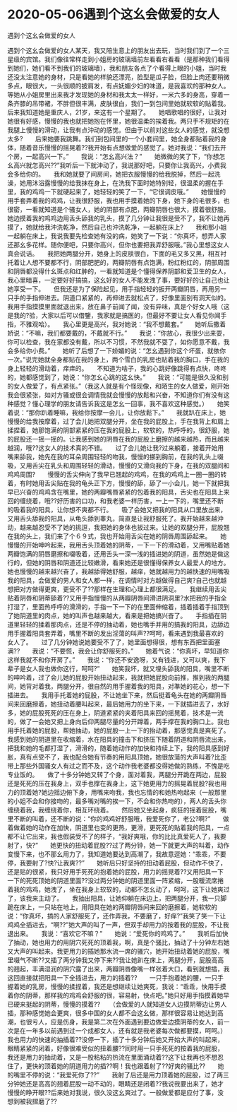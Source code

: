 # 2020-05-06遇到个这幺会做爱的女人



遇到个这幺会做爱的女人



遇到个这幺会做爱的女人某天，我又陪生意上的朋友出去玩，当时我们到了一个三星级的宾馆。我们像往常样走到小姐房的玻璃墙前左看看右看看（是那种我们看得到她们，她们看不到我们的玻璃墙），我和朋友各点了个看得上眼的小姐，当时我还没太注意她的身材，只是看她的样貌还漂亮，脸型是瓜子脸，但脸上肉还要稍微多点，眼很大，一头很顺的披肩发，有点妩媚少妇的味道，是我喜欢的那种女人。　　等她从小姐房里出来我才发现她的身材和我太太一样好，一米六多的身高，穿着一条齐膝的吊带裙，不胖但很丰满，皮肤很白，我们一到包间里她就软软的贴着我。后来我知道她是重庆人，21岁，来这有一个星期了。　　她唱歌唱的很好，让我对她很有好感，慢慢的我也就把她抱在怀里，她很温柔的挨着我。两只手不规矩的在我腿上慢慢的滑动，让我有点沖动的感觉。但由于以前对这些女人的感觉，就没想太多?　　后来她要我跳舞。我们到包间里的一个小套间里，她全身都贴着我的身体，随着音乐慢慢的摇晃着??我开始有点想做爱的感觉了。她对我说：“我们去开个房，一起高兴一下。”　　我说：“怎幺高兴法？”　　她微微的笑了下，“你想怎幺高兴就怎高兴??”我听后一下就沖动了，我说那好吧，只要你让我高兴，小费我会多给你的。　　我和她就要了间房间，她把衣服慢慢的给我脱掉，然后一起洗澡，她用沐浴露慢慢的给我抹在身上，在洗我下面时她特别轻，很温柔的握在手里，我的鸡鸡一下就硬起来了，她轻轻的笑了一下，“它很调皮哦。”　　她慢慢的用手套弄着我的鸡鸡，让我很舒服，我也用手摸着她的下身，她下身的毛很多，也很密，一看就知道是个骚女人，她的阴部有点肥，两瓣阴唇也很大，摸着很舒服。她边摸着我的鸡鸡边用舌头舔我的乳头，摸了几分钟让我很是受不了，我不让她再摸了，她就给我沖洗乾净，然后自己也沖洗乾净，一起躺在床上?　　我和那小姐一起躺在床上，我说我要先检查她有没的病，她笑了一下说：“你真坏，想弄人家还那幺多花样。随你便吧，只要你高兴，但你也要把我弄舒服哦。”我心里想这女人真会说话。　　我把她两腿分开，她身上的皮肤很白，下面的毛又多又黑，相互衬托着让人想不要都不行，阴部肥肥的，两瓣阴唇有点饱满，粉红粉红的，阴部周围和阴唇都没得什幺斑点和红肿的，一看就知道是个懂得保养阴部和爱卫生的女人，我心里暗喜，一定要好好搞搞，这幺好的女人不能发洩了事，要好好的让自己也让她享受一下。　　但我还是为了保险起见，用手指轻轻的扳开两瓣阴唇，再用另一只手的手指伸进去。阴道口紧紧的，再伸进去就松点了，好像里面别有洞天似的。我用手指摸摸里面就退出来，放在鼻子前闻了闻，没有异味，真是个好女人哦（这是我的?验，大家以后可以借鑒，我家就是搞医的，但最好不要让女人看见你闻手指，不雅观哈）。　　我心里更是高兴，我对她说：“我不想戴套。”　　她听后撒着娇说：“不嘛，我们都要戴的，不戴就不行。”　　我说：“你放心，我很少出来耍，你可以检查，我在家都没有戴，所以不习惯，不然我就不耍了，如你愿意不戴，我会多给你小费。”　　她听了后想了一下娇媚的说：“怎幺遇到你这个坏蛋，就依你一次。”说完她就全身都贴在我的身上，两个雪白的乳房也贴着我的胸口，手在我的身上轻轻的滑动着，痒痒的。　　不知道为啥子，我的心跳好像跳得有点快，咚咚的，她都感觉到了，她说：“你怎幺心跳的这幺快。”　　我说：“可能是很久没和别的女人做爱了，有点紧张。”（我这人就是有个怪现像，和陌生的女人做爱，刚开始我会很紧张，如对方骚或很会调情我就会慢慢的放鬆和兴奋，不知道你们有没有这种感觉？懂心理学的朋友请告诉我这是怎幺一回事，我不喜欢这种感觉。）　　她笑着说：“那你趴着睡嘛，我给你按摩一会儿，让你放鬆下。”　　我就趴在床上，她慢慢的给我按摩着，过了会儿她把双腿分开，坐在我的屁股上，手在我背上和肩上揉捏着，她那饱满的阴部紧紧的压在我的屁股上，软软的，热呼呼的，很舒服，她的屁股还一摇一摇的。让我感到她的阴唇在我的屁股上磨擦的越来越热，而且越来越润，哦??这女人的技术真的不错。　　过了会儿她让我?过来躺着，接着开始用嘴来舔我，她先在我的耳朵周围轻轻的吻我，慢慢的挪到胸前，在我的乳头上啜吸，又用舌尖在乳头和周围轻轻的滑动，慢慢的又滑向我的下身，在我的双腿间和鸡鸡周围?　　慢慢的舌尖伸向了我早已翘起的鸡鸡，在我的鸡鸡上一圈一圈的转着，有时她用舌尖贴在我的龟头正下方，慢慢的舔，舔了一小会儿，她一下就把我早已兴奋的鸡鸡含在嘴里，她的两瓣嘴唇紧紧的包着我的阳具，舌尖也在阳具上来回的缠绕着，哦??好历害的口功，和我老婆一样历害，一上一下的，嘴里还不断的吸着我的阳具，让你想不爽都不行。　　吸了会她又把我的阳具从口里放出来，又用舌头舔我的阳具，从龟头舔到睾丸，简直是让我舒服死了。我开始越来越沖动，越来越忍受不了她的挑逗，我把她的身体也扳过来。让她的双腿分开，屁股翘在我的头上，我们来了个６９式，我也开始用舌尖在她的阴唇周围舔起来。　　她慢慢的开始呻吟起来，我用舌头顶着她的阴蒂，一下一下的滑动着，又用嘴贴着她两瓣饱满的阴唇磨擦和啜吸着，还用舌头一深一浅的插进她的阴道，虽然她是做这行的，但她的阴唇和阴道还比较嫩滑，看来她还是很懂得保养女人最爱人的地方。　　她也慢慢的越来越兴奋了，我越舔得她舒服，越痒，她就越用力的越快速的用嘴吸我的阳具，会做爱的男人和女人都一样，在调情时对方越做得自己爽?自己也就越想把对方做得更爽，更受不了??那样在生理和心理上都很满足。　　我继续用舌尖贴着阴唇和阴蒂舔着??又用手指慢慢的从两瓣阴唇间滑进阴洞里?水把我的手指全打湿了，里面热呼呼的滑滑的，手指一下一下的在里面伸缩着，插着插着手指顶到了她阴道里的肉点，她的叫声也越来越大，看来是把她搞兴奋了。　　手指插在阴道里轻轻的揉着那肉点，还是不停的抽动着，她也嘴手并用的搞我的阳具，边舔边用手握着阳具套弄着，嘴里不断的发出淫蕩的叫声??呵呵，看来遇到我最喜欢的女人了。　　过了几分钟她说她要受不了了，她里面想得很，想有东西把里面塞满??　　我说：“不要慌，我会让你舒服死的。”　　她着气说：“你真坏，早知道你这样我就不和你开房了。”　　我说：“你还不安逸呀，又有钱进，又可以爽，我下辈子是女人我也做你这行，呵呵?”　　她笑我坏，就又埋头舔我的阳具，嘴里不断的呻吟着，过了会儿她的屁股开始扭动起来，我就把她屁股向前推，推到我的两腿间，她背对着我，两腿分开，很自然的用手握着我的阳具，对準她的花心，想一下插进去。　　我用手托着她的屁股，不让她坐下来，然后挺着龟头在她的两瓣阴唇间来回磨擦着，她扭动着腰叫起来，最后她用力的坐下来，一下就插进去了，水好多，她的屁股死死的压在身上，阴道紧紧的夹着阳具来回的摇晃着，技术是一流的，做了一会她又把上身向后仰两腿尽量的分开蹲着，两手撑在我的胸口上。我也用手托着她的屁股，帮她抽动，她的屁股一上一下的抬动着，那感觉真是爽死了。　　我感到她的阴道里在收缩着，水在阳具的撞击下和挤压下随着阴道和阴唇流出来，把我和她的毛都打湿了，滑滑的，随着她动作的加快和持续上下，我的阳具感到好胀，真有点受不了，我也配合她有节奏的用阳具顶她，她很放蕩的大声叫着?比歪带上那些外国骚女人有过之而不及，这个动作我老婆都没得她做的熟练，不愧是吃专业饭的。　　做了十多分钟她又转了个身，面对着我，两腿分开跪在两边，屁股还是死死的压在我身上，双手也撑在我身上，这下她更用力的摇晃着屁股?我也用力的顶着她?她边摇边俯下身，用嘴来吻我，我也忘情的和她热吻起来（一般那里的小姐不会和你接吻的，最多嘴对嘴的挨一下，不会和你热吻的），两人的舌头你缠绕着我，我缠绕着你，相互环绕着。　　然后她又坐起身，疯狂的摇着屁股，嘴里不断的叫着，还不断的说：“你的鸡鸡好舒服哦，我爱死你了，老公?啊?”　　做着做着她的动作在加快，阴道里也变的更热，更滑，更死死的贴着我的阳具，一点都不让它出来，我也假装受不了的样子，“我好爽哦，你的比比真爱死人了，我要射了，快?”　　她更快的扭动着屁股??过了两分钟，她一下就更大声的叫着，动作变慢下来，也不那幺用力了，我知道她要达到高潮了，我故意逗她：“乖乖，不要停，我要射了?快?让我爽??”　　她听后只好坚持的扭动着屁股，但动作不快了，还是贴的很紧，我只好用手死死的抱着她的屁股，用力的摇晃着??又用阳具一下一下的死死顶她的阴道里面??没过两分钟她的阴道里面一阵紧缩，一股暖流席捲着我的鸡鸡，她洩了，坐在我身上软软的，动都不怎幺动了，呵呵，这下让她爽过了，该我来主动了。　　我抽出阳具，让她仰躺在床边上，把两腿分开，我一只脚跪在床上，一只站在地上，用阳具在她的两瓣阴唇间来回的磨擦着，她软软的说：“你真坏，搞的人家舒服死了，还作弄我，不要磨了，好痒?”我笑了笑一下让鸡鸡全插进去，“啊??”她大声的叫了一声，但双手却用力的按着我的屁股，不让我退出来。　　我说：“喜欢它不嘛？”　　她说：“爱死你的鸡鸡了。”　　我听后加快了抽动，她也用力的用阴穴死死的顶着我，啊，真是个骚比，抽动了十分钟左右她又大声的叫起来。我更用力的插她那水流一席的骚穴，她开始扭动着她的屁股，嘴里啜气不断??又插了两分钟我又停下来??我让她趴在床上，两腿分开，屁股高高的翘起，丰满湿润的阴穴露了出来，两瓣阴唇像嘴一样张着大口，看到就想插，我这回直接就把阳具一下全插进去，用力的插着??　　一只手抱着她的腰，一只手握着她的乳房，慢慢的揉捏着，我还是想继续让她爽死，我说：“乖乖，快用手摸着你的阴蒂，那样我的鸡鸡会舒服的很，容易射，快点吧。”她只好用手指摸着她早已硬来挺起的阴蒂，慢慢的摸着??　　（会做爱的人就知道女人边摸阴蒂边让男人插，那种感觉她会更爽，很多中国的女人都不会这幺做，那样很容易让她达到高潮，也很亏人，应是伤身，我是第二次在外面遇到要边做爱边摸阴蒂的女人，前一次是在一年多以前遇到过一个成都女人，还有就是我老婆每次做都要摸，呵呵。）　　我也用力的快速的抽插着??没停一下，插了十多分钟后她又开始大声的叫起来，眼睛紧紧的闭着，好像很难受似的扭着腰??同时用一只手死死的按着我的屁股，我还是用力的抽动着，又是一股粘粘的热流在里面涌动着??这下让我再也不想忍住了，更快的顶着她的阴道用力的插??啊！我也跟着射了??好爽的骚比??　　她的嘴里不停的说：“我爱死你了??”　　我射了后还是用力顶着她的屁股，过了两三分钟她还是高高的翘着屁股一动不动的，眼睛还是闭着??我说我要出来了，她才慢慢的睁开眼??后来她对我说，很久没这幺爽过了。一般做爱都是应付了事，没想到被我摺磨了??


